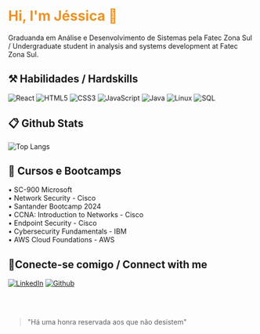 ### <h1 align="left" style="color: #EB9326">Hi, I'm Jéssica   🦉</h1> 


<p align="left">Graduanda em Análise e Desenvolvimento de Sistemas pela Fatec Zona Sul / Undergraduate student in analysis and systems development at Fatec Zona Sul.</p>



<h2 align="left"> ⚒️ Habilidades / Hardskills</h2>

<div align="left">

![React](https://img.shields.io/badge/React-20232A?style=for-the-badge&logo=react&logoColor=61DAFB)
![HTML5](https://img.shields.io/badge/HTML5-E34F26?style=for-the-badge&logo=html5&logoColor=white)
![CSS3](https://img.shields.io/badge/CSS3-1572B6?style=for-the-badge&logo=css3&logoColor=white)
![JavaScript](https://img.shields.io/badge/JavaScript-F7DF1E?style=for-the-badge&logo=javascript&logoColor=black)
![Java](https://img.shields.io/badge/java-%23ED8B00.svg?style=for-the-badge&logo=openjdk&logoColor=white)
![Linux](https://img.shields.io/badge/Linux-000?style=for-the-badge&logo=linux&logoColor=FCC624)
![SQL](https://img.shields.io/badge/MySQL-00000F?style=for-the-badge&logo=mysql&logoColor=white)
</div>

<h2 align="left"> 📋 Github Stats </h2>

<div align="left">

![Top Langs](https://github-readme-stats-git-masterrstaa-rickstaa.vercel.app/api/top-langs/?username=jehlp3&layout=compact&bg_color=000&border_color=30A3DC&title_color=E94D5F&text_color=FFF)

</div>

<h2 align="left"> 📖 Cursos e Bootcamps </h2>

<div align="left">
• SC-900 Microsoft <br>
• Network Security - Cisco <br>
• Santander Bootcamp 2024 <br>
• CCNA: Introduction to Networks - Cisco <br>
• Endpoint Security - Cisco<br>
• Cybersecurity Fundamentals - IBM<br>
• AWS Cloud Foundations - AWS<br>
</div>

<h2 align="left"> 🔌Conecte-se comigo / Connect with me </h2>

<div align="left">

[![LinkedIn](https://img.shields.io/badge/LinkedIn-0077B5?style=for-the-badge&logo=linkedin&logoColor=white)](https://www.linkedin.com/in/jehlp3)
[![Github](https://img.shields.io/badge/Github-000?style=for-the-badge&logo=Github&logoColor=fffff)](https://github.com/jehlp3)


<br>
<br>



>  "Há uma honra reservada aos que não desistem"
